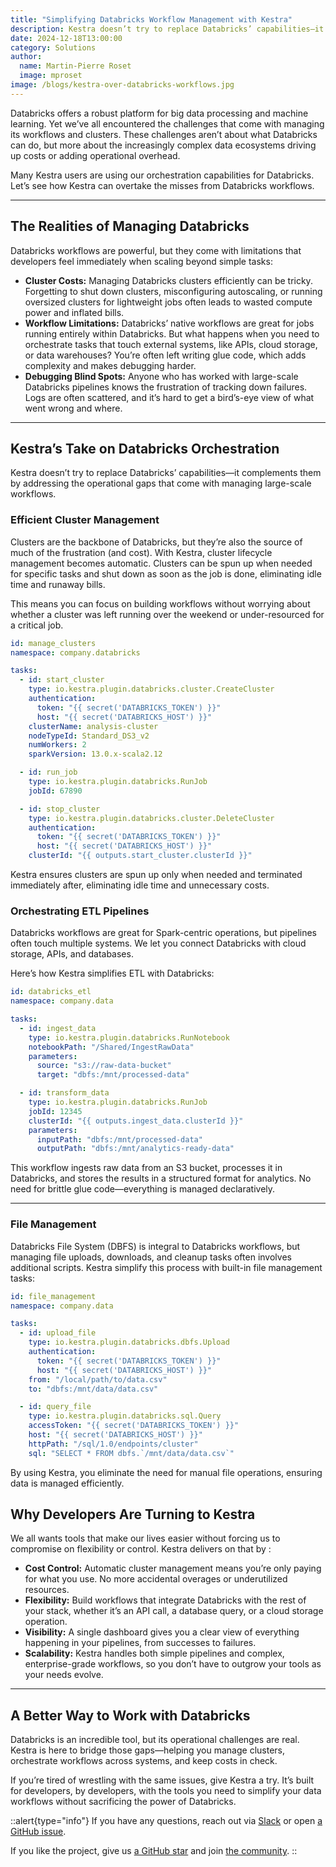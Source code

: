 ```yaml
---
title: "Simplifying Databricks Workflow Management with Kestra"
description: Kestra doesn’t try to replace Databricks’ capabilities—it complements them by addressing the operational gaps that come with managing large-scale workflows.
date: 2024-12-18T13:00:00
category: Solutions
author:
  name: Martin-Pierre Roset
  image: mproset
image: /blogs/kestra-over-databricks-workflows.jpg
---
```


Databricks offers a robust platform for big data processing and machine learning. Yet we’ve all encountered the challenges that come with managing its workflows and clusters. These challenges aren’t about what Databricks can do, but more about the increasingly complex data ecosystems driving up costs or adding operational overhead.

Many Kestra users  are using our orchestration capabilities for Databricks. Let’s see how Kestra can overtake the misses from Databricks workflows. 

---

## The Realities of Managing Databricks

Databricks workflows are powerful, but they come with limitations that developers feel immediately when scaling beyond simple tasks:

- **Cluster Costs:** Managing Databricks clusters efficiently can be tricky. Forgetting to shut down clusters, misconfiguring autoscaling, or running oversized clusters for lightweight jobs often leads to wasted compute power and inflated bills.
- **Workflow Limitations:** Databricks’ native workflows are great for jobs running entirely within Databricks. But what happens when you need to orchestrate tasks that touch external systems, like APIs, cloud storage, or data warehouses? You’re often left writing glue code, which adds complexity and makes debugging harder.
- **Debugging Blind Spots:** Anyone who has worked with large-scale Databricks pipelines knows the frustration of tracking down failures. Logs are often scattered, and it’s hard to get a bird’s-eye view of what went wrong and where.

---

## Kestra’s Take on Databricks Orchestration

Kestra doesn’t try to replace Databricks’ capabilities—it complements them by addressing the operational gaps that come with managing large-scale workflows.

### Efficient Cluster Management

Clusters are the backbone of Databricks, but they’re also the source of much of the frustration (and cost). With Kestra, cluster lifecycle management becomes automatic. Clusters can be spun up when needed for specific tasks and shut down as soon as the job is done, eliminating idle time and runaway bills.

This means you can focus on building workflows without worrying about whether a cluster was left running over the weekend or under-resourced for a critical job.

```yaml
id: manage_clusters
namespace: company.databricks

tasks:
  - id: start_cluster
    type: io.kestra.plugin.databricks.cluster.CreateCluster
    authentication:
      token: "{{ secret('DATABRICKS_TOKEN') }}"
      host: "{{ secret('DATABRICKS_HOST') }}"
    clusterName: analysis-cluster
    nodeTypeId: Standard_DS3_v2
    numWorkers: 2
    sparkVersion: 13.0.x-scala2.12

  - id: run_job
    type: io.kestra.plugin.databricks.RunJob
    jobId: 67890

  - id: stop_cluster
    type: io.kestra.plugin.databricks.cluster.DeleteCluster
    authentication:
      token: "{{ secret('DATABRICKS_TOKEN') }}"
      host: "{{ secret('DATABRICKS_HOST') }}"
    clusterId: "{{ outputs.start_cluster.clusterId }}"
```

Kestra ensures clusters are spun up only when needed and terminated immediately after, eliminating idle time and unnecessary costs.

### Orchestrating  ETL Pipelines

Databricks workflows are great for Spark-centric operations, but  pipelines often touch multiple systems. We let you connect Databricks with cloud storage, APIs, and databases.

Here’s how Kestra simplifies ETL with Databricks:

```yaml
id: databricks_etl
namespace: company.data

tasks:
  - id: ingest_data
    type: io.kestra.plugin.databricks.RunNotebook
    notebookPath: "/Shared/IngestRawData"
    parameters:
      source: "s3://raw-data-bucket"
      target: "dbfs:/mnt/processed-data"

  - id: transform_data
    type: io.kestra.plugin.databricks.RunJob
    jobId: 12345
    clusterId: "{{ outputs.ingest_data.clusterId }}"
    parameters:
      inputPath: "dbfs:/mnt/processed-data"
      outputPath: "dbfs:/mnt/analytics-ready-data"

```

This workflow ingests raw data from an S3 bucket, processes it in Databricks, and stores the results in a structured format for analytics. No need for brittle glue code—everything is managed declaratively.

---

### File Management

Databricks File System (DBFS) is integral to Databricks workflows, but managing file uploads, downloads, and cleanup tasks often involves additional scripts. Kestra simplify this process with built-in file management tasks:

```yaml
id: file_management
namespace: company.data

tasks:
  - id: upload_file
    type: io.kestra.plugin.databricks.dbfs.Upload
    authentication:
      token: "{{ secret('DATABRICKS_TOKEN') }}"
      host: "{{ secret('DATABRICKS_HOST') }}"
    from: "/local/path/to/data.csv"
    to: "dbfs:/mnt/data/data.csv"

  - id: query_file
    type: io.kestra.plugin.databricks.sql.Query
    accessToken: "{{ secret('DATABRICKS_TOKEN') }}"
    host: "{{ secret('DATABRICKS_HOST') }}"
    httpPath: "/sql/1.0/endpoints/cluster"
    sql: "SELECT * FROM dbfs.`/mnt/data/data.csv`"

```

By using Kestra, you eliminate the need for manual file operations, ensuring data is managed efficiently.

## Why Developers Are Turning to Kestra

We all wants tools that make our lives easier without forcing us to compromise on flexibility or control. Kestra delivers on that by :

- **Cost Control:** Automatic cluster management means you’re only paying for what you use. No more accidental overages or underutilized resources.
- **Flexibility:** Build workflows that integrate Databricks with the rest of your stack, whether it’s an API call, a database query, or a cloud storage operation.
- **Visibility:** A single dashboard gives you a clear view of everything happening in your pipelines, from successes to failures.
- **Scalability:** Kestra handles both simple pipelines and complex, enterprise-grade workflows, so you don’t have to outgrow your tools as your needs evolve.

---

## A Better Way to Work with Databricks

Databricks is an incredible tool, but its operational challenges are real. Kestra is here to bridge those gaps—helping you manage clusters, orchestrate workflows across systems, and keep costs in check.

If you’re tired of wrestling with the same issues, give Kestra a try. It’s built for developers, by developers, with the tools you need to simplify your data workflows without sacrificing the power of Databricks.

::alert{type="info"}
If you have any questions, reach out via [Slack](https://kestra.io/slack) or open [a GitHub issue](https://github.com/kestra-io/kestra).

If you like the project, give us [a GitHub star](https://github.com/kestra-io/kestra) and join [the community](https://kestra.io/slack).
::
